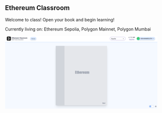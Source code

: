 ## Ethereum Classroom

Welcome to class! Open your book and begin learning!

Currently living on: Ethereum Sepolia, Polygon Mainnet, Polygon Mumbai

![Home page for Ethereum Classroom](homePage.png)
